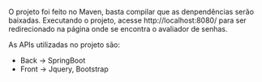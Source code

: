 O projeto foi feito no Maven, basta compilar que as denpendências serão baixadas.
Executando o projeto, acesse http://localhost:8080/ para ser redirecionado na página onde se encontra o avaliador de senhas.

As APIs utilizadas no projeto são:
  - Back -> SpringBoot
  - Front -> Jquery, Bootstrap
